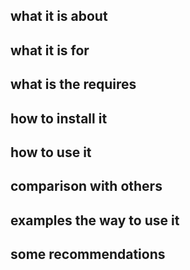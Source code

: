 ## what it is about

## what it is for

## what is the requires

## how to install it

## how to use it

## comparison with others

## examples the way to use it

## some recommendations
